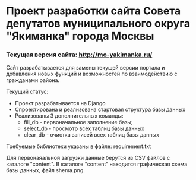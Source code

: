 # Проект разработки сайта Совета депутатов муниципального округа "Якиманка" города Москвы
### Текущая версия сайта: http://mo-yakimanka.ru/

Сайт разрабатывается для замены текущей версии портала и добавления новых функций 
и возможностей по взаимодействию с гражданами района.

Текущий статус:
- Проект разрабатывается на Django
- Спроектирована и реализована стартовая структура базы данных
- Реализованы 3 дополнительных команды:
    * fill_db - первоначальное заполнение базы;
    * select_db - просмотр всех таблиц базы данных
    * clear_db - очистка записей всех таблиц базы данных
    
Требуемые библиотеки указаны в файле:
requirement.txt

Для первонаяальной загрузки данные берутся из CSV файлов с каталоге "content".
В каталоге "content" находится графическая схема базы данных, файл shema.png.




